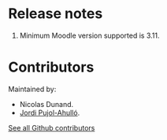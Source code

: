 Release notes
=============

1. Minimum Moodle version supported is 3.11.

Contributors
============

Maintained by:
* Nicolas Dunand.
* [Jordi Pujol-Ahulló](https://recursoseducatius.urv.cat).

[See all Github contributors](https://github.com/ndunand/moodle-tool_mergeusers/graphs/contributors)
